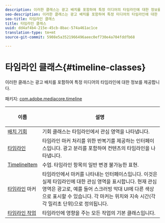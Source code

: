 ```yaml
---
description: 이러한 클래스는 광고 배치를 포함하여 특정 미디어의 타임라인에 대한 정보를 제공합니다.
seo-description: 이러한 클래스는 광고 배치를 포함하여 특정 미디어의 타임라인에 대한 정보를 제공합니다.
seo-title: 타임라인 클래스
title: 타임라인 클래스
uuid: dd4af4b4-215e-45cb-8bac-574a461ac1ce
translation-type: tm+mt
source-git-commit: 5908e5a3521966496aeec0ef730e4a704fddfb68

---
```



# 타임라인 클래스{#timeline-classes}

이러한 클래스는 광고 배치를 포함하여 특정 미디어의 타임라인에 대한 정보를 제공합니다.

패키지: [com.adobe.mediacore.timeline](https://help.adobe.com/en_US/primetime/api/psdk/javadoc_1.4/com/adobe/mediacore/timeline/package-summary.html)

<table frame="all" colsep="1" rowsep="1" id="table_6752E908BA6546549619994A3F7D5F87"> 
 <thead> 
  <tr rowsep="1"> 
   <th colname="1" class="entry"> 이름 </th> 
   <th colname="2" class="entry"> <p>설명 </p> </th> 
  </tr> 
 </thead>
 <tbody> 
  <tr rowsep="1"> 
   <td colname="1"><span class="codeph"><a href="https://help.adobe.com/en_US/primetime/api/psdk/javadoc_1.4/com/adobe/mediacore/timeline/PlacementOpportunity.html" format="html" scope="external"> 배치 기회</a></span> </td> 
   <td colname="2"> 기회 클래스는 타임라인에서 관심 영역을 나타냅니다. </td> 
  </tr> 
  <tr rowsep="1"> 
   <td colname="1"><a href="https://help.adobe.com/en_US/primetime/api/psdk/javadoc_1.4/com/adobe/mediacore/timeline/Timeline.html" format="html" scope="external"> 타임라인</a> </td> 
   <td colname="2"> 타임라인 마커 처리를 위한 반복기를 제공하는 인터페이스입니다. 광고 분리를 포함하여 컨텐츠의 타임라인을 나타냅니다. </td> 
  </tr> 
  <tr rowsep="1"> 
   <td colname="1"><span class="codeph"><a href="https://help.adobe.com/en_US/primetime/api/psdk/javadoc_1.4/com/adobe/mediacore/timeline/TimelineItem.html" format="html" scope="external"> TimelineItem</a></span> </td> 
   <td colname="2"> 수업. 타임라인 항목의 일반 변경 불가능한 표현. </td> 
  </tr> 
  <tr rowsep="1"> 
   <td colname="1"><span class="codeph"><a href="https://help.adobe.com/en_US/primetime/api/psdk/javadoc_1.4/com/adobe/mediacore/timeline/TimelineMarker.html" format="html" scope="external"> 타임라인</a> 마커 </span> </td> 
   <td colname="2"> 타임라인에서 마커를 나타내는 인터페이스입니다. 이것은 실제 타임라인에 대한 관심 영역을 표시합니다. 현재 관심 영역은 광고로, 예를 들어 스크러빙 막대 UI에 다른 색상으로 표시할 수 있습니다. 각 마커는 위치와 지속 시간(각각 밀리초 단위)으로 정의됩니다. </td> 
  </tr> 
  <tr rowsep="0"> 
   <td colname="1"><a href="https://help.adobe.com/en_US/primetime/api/psdk/javadoc_1.4/com/adobe/mediacore/timeline/TimelineOperation.html" format="html" scope="external"> 타임라인 작업</a> </td> 
   <td colname="2"> 타임라인에 영향을 주는 모든 작업의 기본 클래스입니다. </td> 
  </tr> 
 </tbody> 
</table>

